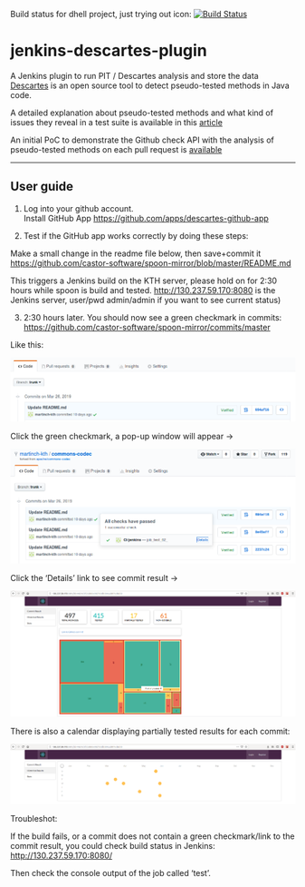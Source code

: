 
Build status for dhell project, just trying out icon:
[![Build Status](http://130.237.59.170:8080/buildStatus/icon?job=test)](http://130.237.59.170:8080/job/test)

# jenkins-descartes-plugin
A Jenkins plugin to run PIT / Descartes analysis and store the data 
[Descartes](https://github.com/STAMP-project/pitest-descartes) is an open source tool to detect pseudo-tested methods in Java code.

A detailed explanation about pseudo-tested methods and what kind of
issues they reveal in a test suite is available in this [article](https://softwarediversity.eu/beaune.pdf)

An initial PoC to demonstrate the Github check API with the analysis of pseudo-tested methods on each pull request is [available](https://github.com/STAMP-project/descartes-github-app)

---------------------------

<h2>User guide</h2>

1) Log into your github account.    
Install GitHub App https://github.com/apps/descartes-github-app

2) Test if the GitHub app works correctly by doing these steps:

Make a small change in the readme file below, then save+commit it 
https://github.com/castor-software/spoon-mirror/blob/master/README.md

This triggers a Jenkins build on the KTH server, please hold on for 2:30 hours while spoon is build and tested. http://130.237.59.170:8080 is the Jenkins server, user/pwd admin/admin if you want to see current status)

3) 2:30 hours later. You should now see a green checkmark in commits: https://github.com/castor-software/spoon-mirror/commits/master

Like this:

![git/git image](doc/1.png)

Click the green checkmark, a pop-up window will appear ->

![git/git image](doc/2.png)

Click the ‘Details’ link to see commit result ->

![git/git image](doc/3.png)

There is also a calendar displaying partially tested results for each commit:

![git/git image](doc/4.png)

Troubleshot:

If the build fails, or a commit does not contain a green checkmark/link to the commit result, you could check build status in Jenkins: http://130.237.59.170:8080/  

Then check the console output of the job called ‘test’.


